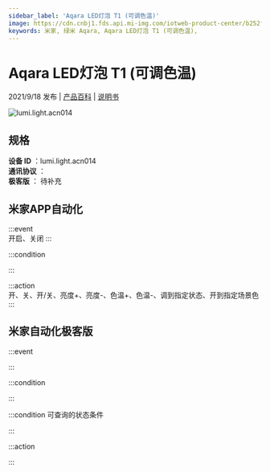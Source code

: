 ```yaml
---
sidebar_label: 'Aqara LED灯泡 T1 (可调色温)'
image: https://cdn.cnbj1.fds.api.mi-img.com/iotweb-product-center/b252f7c67f91f7387fa1d6152ac0b157_1625195917689.png?GalaxyAccessKeyId=AKVGLQWBOVIRQ3XLEW&Expires=9223372036854775807&Signature=aYKEIc7QYaWw31i3Rn0W5jZ1DfI=
keywords: 米家, 绿米 Aqara, Aqara LED灯泡 T1 (可调色温), 
---
```

# Aqara LED灯泡 T1 (可调色温)

2021/9/18 发布 | [产品百科](https://home.mi.com/webapp/content/baike/product/index.html?model=lumi.light.acn014/) | [说明书](https://home.mi.com/views/introduction.html?model=lumi.light.acn014&region=cn)

![lumi.light.acn014](https://cdn.cnbj1.fds.api.mi-img.com/iotweb-product-center/b252f7c67f91f7387fa1d6152ac0b157_1625195917689.png?GalaxyAccessKeyId=AKVGLQWBOVIRQ3XLEW&Expires=9223372036854775807&Signature=aYKEIc7QYaWw31i3Rn0W5jZ1DfI=)

## 规格  
> 
**设备 ID** ：lumi.light.acn014  
**通讯协议** ：  
**极客版**  ： 待补充 


## 米家APP自动化  

:::event  
开启、关闭
:::

:::condition  

:::

:::action   
开、关、开/关、亮度+、亮度-、色温+、色温-、调到指定状态、开到指定场景色
:::

## 米家自动化极客版  

:::event  

:::

:::condition  

:::

:::condition 可查询的状态条件  

:::

:::action  

:::

        
